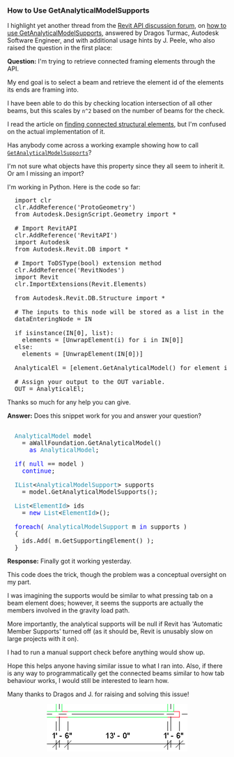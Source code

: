 <head>
<meta http-equiv="Content-Type" content="text/html; charset=utf-8">
<link rel="stylesheet" type="text/css" href="bc.css">
<!--
<script src="run_prettify.js" type="text/javascript"></script>
<script src="https://google-code-prettify.googlecode.com/svn/loader/run_prettify.js" type="text/javascript"></script>
-->
<script src="https://cdn.rawgit.com/google/code-prettify/master/loader/run_prettify.js" type="text/javascript"></script>
</head>

<!---

- 13540959 [GetAnalyticalModelSupports how to use this]
  https://forums.autodesk.com/t5/revit-api-forum/getanalyticalmodelsupports-how-to-use-this/m-p/7503547
  /a/doc/revit/tbc/git/a/1608_analyticalmodelsupport.md

 #RevitAPI @AutodeskRevit #bim #dynamobim @AutodeskForge #ForgeDevCon

&ndash; ...

--->

### How to Use GetAnalyticalModelSupports

I highlight yet another thread from 
the [Revit API discussion forum](http://forums.autodesk.com/t5/revit-api-forum/bd-p/160),
on [how to use GetAnalyticalModelSupports](https://forums.autodesk.com/t5/revit-api-forum/getanalyticalmodelsupports-how-to-use-this/m-p/7503547),
answered by Dragos Turmac, Autodesk Software Engineer, and with additional usage hints by J. Peele, who also raised the question in the first place:

**Question:** I'm trying to retrieve connected framing elements through the API.

My end goal is to select a beam and retrieve the element id of the elements its ends are framing into.
 
I have been able to do this by checking location intersection of all other beams, but this scales by `n^2` based on the number of beams for the check.
 
I read the article 
on [finding connected structural elements](http://thebuildingcoder.typepad.com/blog/2011/01/finding-connected-structural-elements.html), 
but I'm confused on the actual implementation of it.

Has anybody come across a working example showing how to
call [`GetAnalyticalModelSupports`](http://www.revitapidocs.com/2018.1/15f01976-9e34-8850-6fa8-79c77a7ed3a4.htm)?

I'm not sure what objects have this property since they all seem to inherit it. Or am I missing an import?
 
I'm working in Python. Here is the code so far:

<pre class="prettyprint">
  import clr
  clr.AddReference('ProtoGeometry')
  from Autodesk.DesignScript.Geometry import *
  
  # Import RevitAPI
  clr.AddReference('RevitAPI')
  import Autodesk
  from Autodesk.Revit.DB import *
  
  # Import ToDSType(bool) extension method
  clr.AddReference('RevitNodes')
  import Revit
  clr.ImportExtensions(Revit.Elements)
  
  from Autodesk.Revit.DB.Structure import *
  
  # The inputs to this node will be stored as a list in the IN variables.
  dataEnteringNode = IN
  
  if isinstance(IN[0], list):
    elements = [UnwrapElement(i) for i in IN[0]]
  else:
    elements = [UnwrapElement(IN[0])]
  
  AnalyticalEl = [element.GetAnalyticalModel() for element in elements]
  
  # Assign your output to the OUT variable.
  OUT = AnalyticalEl;
</pre>

Thanks so much for any help you can give.

**Answer:** Does this snippet work for you and answer your question?

<pre class="code"> 
&nbsp;&nbsp;<span style="color:#2b91af;">AnalyticalModel</span>&nbsp;model
&nbsp;&nbsp;&nbsp;&nbsp;=&nbsp;aWallFoundation.GetAnalyticalModel()&nbsp;
&nbsp;&nbsp;&nbsp;&nbsp;&nbsp;&nbsp;<span style="color:blue;">as</span>&nbsp;<span style="color:#2b91af;">AnalyticalModel</span>;
 
&nbsp;&nbsp;<span style="color:blue;">if</span>(&nbsp;<span style="color:blue;">null</span>&nbsp;==&nbsp;model&nbsp;)
&nbsp;&nbsp;&nbsp;&nbsp;<span style="color:blue;">continue</span>;
 
&nbsp;&nbsp;<span style="color:#2b91af;">IList</span>&lt;<span style="color:#2b91af;">AnalyticalModelSupport</span>&gt;&nbsp;supports&nbsp;
&nbsp;&nbsp;&nbsp;&nbsp;=&nbsp;model.GetAnalyticalModelSupports();
 
&nbsp;&nbsp;<span style="color:#2b91af;">List</span>&lt;<span style="color:#2b91af;">ElementId</span>&gt;&nbsp;ids&nbsp;
&nbsp;&nbsp;&nbsp;&nbsp;=&nbsp;<span style="color:blue;">new</span>&nbsp;<span style="color:#2b91af;">List</span>&lt;<span style="color:#2b91af;">ElementId</span>&gt;();
 
&nbsp;&nbsp;<span style="color:blue;">foreach</span>(&nbsp;<span style="color:#2b91af;">AnalyticalModelSupport</span>&nbsp;m&nbsp;<span style="color:blue;">in</span>&nbsp;supports&nbsp;)
&nbsp;&nbsp;{
&nbsp;&nbsp;&nbsp;&nbsp;ids.Add(&nbsp;m.GetSupportingElement()&nbsp;);
&nbsp;&nbsp;}
</pre>

**Response:** Finally got it working yesterday.

This code does the trick, though the problem was a conceptual oversight on my part.

I was imagining the supports would be similar to what pressing tab on a beam element does; however, it seems the supports are actually the members involved in the gravity load path.

More importantly, the analytical supports will be null if Revit has 'Automatic Member Supports' turned off (as it should be, Revit is unusably slow on large projects with it on).

I had to run a manual support check before anything would show up.
 
Hope this helps anyone having similar issue to what I ran into. Also, if there is any way to programmatically get the connected beams similar to how tab behaviour works, I would still be interested to learn how.

Many thanks to Dragos and J. for raising and solving this issue!

<center>
<img src="img/rst_framing_supports.png" alt="Structural framing supports" width="323"/>
</center>
